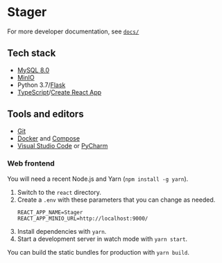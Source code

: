 # Stager

For more developer documentation, see [`docs/`](https://github.com/ccmbioinfo/stager/tree/master/docs/)

## Tech stack

- [MySQL 8.0](https://dev.mysql.com/doc/refman/8.0/en/)
- [MinIO](https://docs.min.io/)
- Python 3.7/[Flask](https://flask.palletsprojects.com/)
- [TypeScript](https://www.typescriptlang.org/docs)/[Create React App](https://create-react-app.dev/docs/getting-started/)

## Tools and editors

- [Git](https://git-scm.com/doc)
- [Docker](https://docs.docker.com/engine/install/) and [Compose](https://docs.docker.com/compose/install/)
- [Visual Studio Code](https://code.visualstudio.com/) or [PyCharm](https://www.jetbrains.com/pycharm/)
### Web frontend
You will need a recent Node.js and Yarn (`npm install -g yarn`).
1. Switch to the `react` directory.
1. Create a `.env` with these parameters that you can change as needed.
   ```
   REACT_APP_NAME=Stager
   REACT_APP_MINIO_URL=http://localhost:9000/
   ```
2. Install dependencies with `yarn`.
3. Start a development server in watch mode with `yarn start`.

You can build the static bundles for production with `yarn build`.


